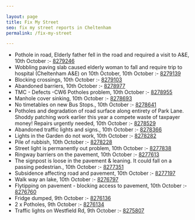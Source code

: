 ```yaml
---

layout: page
title: Fix My Street
seo: fix my street reports in Cheltenham
permalink: /fix-my-street

---
```


<!-- fix_marker starts -->

- Pothole in road, Elderly father fell in the road and required a visit to A&E, 10th October :- [8279246](https://www.fixmystreet.com/report/8279246)
- Wobbling paving slab caused elderly woman to fall and require trip to hospital (Cheltenham A&E) on 10th October, 10th October :- [8279139](https://www.fixmystreet.com/report/8279139)
- Blocking crossings, 10th October :- [8279103](https://www.fixmystreet.com/report/8279103)
- Abandoned barriers, 10th October :- [8278977](https://www.fixmystreet.com/report/8278977)
- TMC - Defects -CW6 Potholes  problem, 10th October :- [8278955](https://www.fixmystreet.com/report/8278955)
- Manhole cover sinking, 10th October :- [8278693](https://www.fixmystreet.com/report/8278693)
- No timetables on new Bus Stops., 10th October :- [8278641](https://www.fixmystreet.com/report/8278641)
- Potholes and degradation of road surface along entirety of Park Lane. Shoddy patching work earlier this year a compete waste of taxpayer money! Repairs urgently needed, 10th October :- [8278529](https://www.fixmystreet.com/report/8278529)
- Abandoned traffic lights and signs., 10th October :- [8278366](https://www.fixmystreet.com/report/8278366)
- Lights in the Garden do not work, 10th October :- [8278282](https://www.fixmystreet.com/report/8278282)
- Pile of rubbish, 10th October :- [8278228](https://www.fixmystreet.com/report/8278228)
- Street light is permanently out problem, 10th October :- [8277838](https://www.fixmystreet.com/report/8277838)
- Ringway barriers on the pavement, 10th October :- [8277613](https://www.fixmystreet.com/report/8277613)
- The signpost is loose in the pavement & leaning. It could fall on a passing pedestrian., 10th October :- [8277351](https://www.fixmystreet.com/report/8277351)
- Subsidence affecting road and pavement, 10th October :- [8277197](https://www.fixmystreet.com/report/8277197)
- Walk way an lake, 10th October :- [8276797](https://www.fixmystreet.com/report/8276797)
- Flytipping on pavement - blocking access to pavement, 10th October :- [8276760](https://www.fixmystreet.com/report/8276760)
- Fridge dumped, 9th October :- [8276136](https://www.fixmystreet.com/report/8276136)
- 2 x Potholes, 9th October :- [8276134](https://www.fixmystreet.com/report/8276134)
- Traffic lights on Westfield Rd, 9th October :- [8275807](https://www.fixmystreet.com/report/8275807)

<!-- fix_marker ends -->